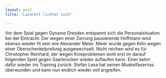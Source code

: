 ```yaml
---
layout: post
title: "Lazarett lichtet sich"

---
```


Vor dem Spiel gegen Dynamo Dresden entspannt sich die Personalsituation bei der Eintracht: Der wegen einer Zerrung pausierende Hoffmann wird ebenso wieder fit sein wie Alexander Meier. Meier wurde gegen Köln wegen einer Oberschenkelprellung ausgewechselt. Nicht reichen wird es für Christopher Reinhard, der wegen Knieproblemen wohl erst im darauf folgenden Spiel gegen Saarbrücken wieder auflaufen kann. Einer kehrt dafür wieder ins Training zurück: Stefan Lexa hat seinen Muskelfaserriss überwunden und kann nun endlich wieder voll angreifen.


